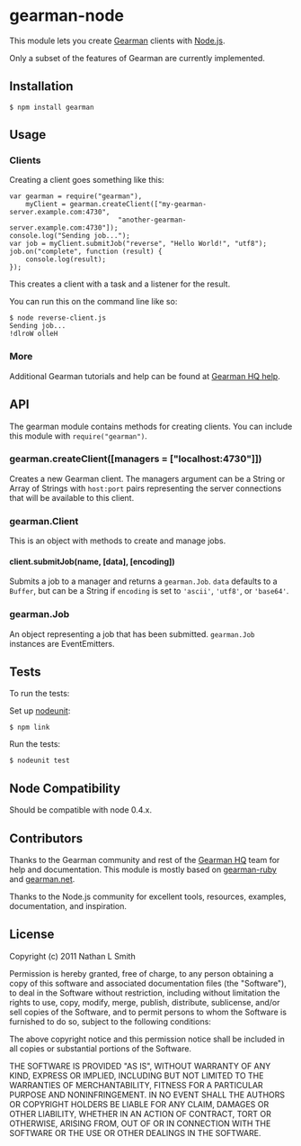 # gearman-node

This module lets you create [Gearman](http://gearman.org/) clients with [Node.js](http://nodejs.org/).

Only a subset of the features of Gearman are currently implemented.

## Installation

    $ npm install gearman

## Usage

### Clients

Creating a client goes something like this:

    var gearman = require("gearman"),
        myClient = gearman.createClient(["my-gearman-server.example.com:4730",
                               "another-gearman-server.example.com:4730"]);
    console.log("Sending job...");
    var job = myClient.submitJob("reverse", "Hello World!", "utf8");
    job.on("complete", function (result) {
        console.log(result);
    });

This creates a client with a task and a listener for the result.

You can run this on the command line like so:

    $ node reverse-client.js
    Sending job...
    !dlroW olleH

### More

Additional Gearman tutorials and help can be found at [Gearman HQ help](http://gearmanhq.com/help/tutorials/).

## API

The gearman module contains methods for creating clients. You can include this module with `require("gearman")`.

### gearman.createClient([managers = ["localhost:4730"]])

Creates a new Gearman client. The managers argument can be a String or Array of Strings with `host:port` pairs representing the server connections that will be available to this client.

### gearman.Client

This is an object with methods to create and manage jobs.

#### client.submitJob(name, [data], [encoding])

Submits a job to a manager and returns a `gearman.Job`. `data` defaults to a `Buffer`, but can be a String if `encoding` is set to `'ascii'`, `'utf8'`, or `'base64'`.

### gearman.Job

An object representing a job that has been submitted. `gearman.Job` instances are EventEmitters.

## Tests

To run the tests:

Set up [nodeunit](https://github.com/caolan/nodeunit):

    $ npm link

Run the tests:

    $ nodeunit test

## Node Compatibility

Should be compatible with node 0.4.x.

## Contributors

Thanks to the Gearman community and rest of the [Gearman HQ](http://gearmanhq.com/) team for help and documentation. This module is mostly based on [gearman-ruby](https://github.com/gearman-ruby/gearman-ruby) and [gearman.net](https://launchpad.net/gearman.net).

Thanks to the Node.js community for excellent tools, resources, examples, documentation, and inspiration.

## License

Copyright (c) 2011 Nathan L Smith

Permission is hereby granted, free of charge, to any person obtaining a copy
of this software and associated documentation files (the "Software"), to deal
in the Software without restriction, including without limitation the rights
to use, copy, modify, merge, publish, distribute, sublicense, and/or sell
copies of the Software, and to permit persons to whom the Software is
furnished to do so, subject to the following conditions:

The above copyright notice and this permission notice shall be included in
all copies or substantial portions of the Software.

THE SOFTWARE IS PROVIDED "AS IS", WITHOUT WARRANTY OF ANY KIND, EXPRESS OR
IMPLIED, INCLUDING BUT NOT LIMITED TO THE WARRANTIES OF MERCHANTABILITY,
FITNESS FOR A PARTICULAR PURPOSE AND NONINFRINGEMENT. IN NO EVENT SHALL THE
AUTHORS OR COPYRIGHT HOLDERS BE LIABLE FOR ANY CLAIM, DAMAGES OR OTHER
LIABILITY, WHETHER IN AN ACTION OF CONTRACT, TORT OR OTHERWISE, ARISING FROM,
OUT OF OR IN CONNECTION WITH THE SOFTWARE OR THE USE OR OTHER DEALINGS IN
THE SOFTWARE.
